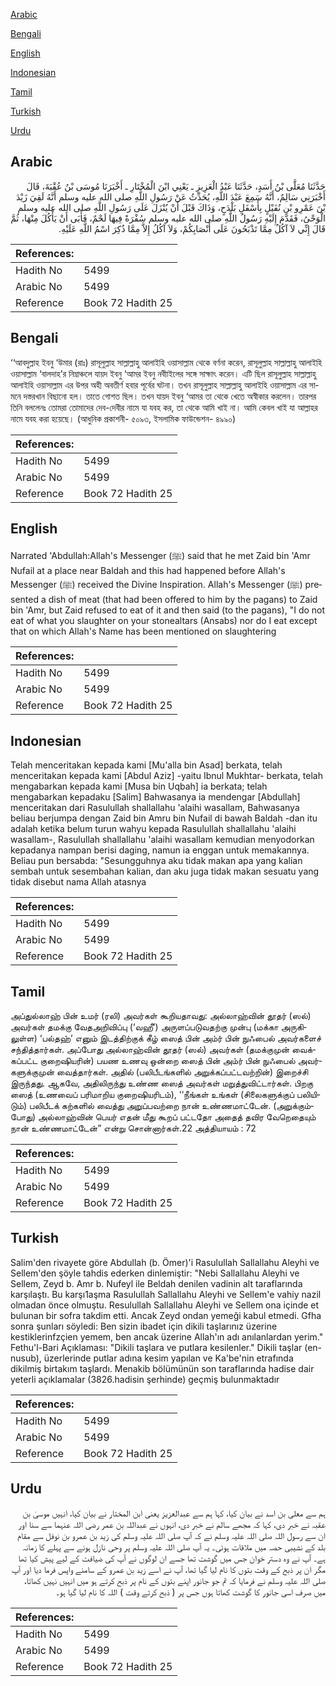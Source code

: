 [Arabic](#arabic)

[Bengali](#bengali)

[English](#english)

[Indonesian](#indonesian)

[Tamil](#tamil)

[Turkish](#turkish)

[Urdu](#urdu)

## Arabic


<div dir="rtl" lang="ar" style={{fontSize:'larger',backgroundColor:'#f8f9fa',padding:20}}>
حَدَّثَنَا مُعَلَّى بْنُ أَسَدٍ، حَدَّثَنَا عَبْدُ الْعَزِيزِ ـ يَعْنِي ابْنَ الْمُخْتَارِ ـ أَخْبَرَنَا مُوسَى بْنُ عُقْبَةَ، قَالَ أَخْبَرَنِي سَالِمٌ، أَنَّهُ سَمِعَ عَبْدَ اللَّهِ، يُحَدِّثُ عَنْ رَسُولِ اللَّهِ صلى الله عليه وسلم أَنَّهُ لَقِيَ زَيْدَ بْنَ عَمْرِو بْنِ نُفَيْلٍ بِأَسْفَلِ بَلْدَحٍ، وَذَاكَ قَبْلَ أَنْ يُنْزَلَ عَلَى رَسُولِ اللَّهِ صلى الله عليه وسلم الْوَحْىُ، فَقَدَّمَ إِلَيْهِ رَسُولُ اللَّهِ صلى الله عليه وسلم سُفْرَةً فِيهَا لَحْمٌ، فَأَبَى أَنْ يَأْكُلَ مِنْهَا، ثُمَّ قَالَ إِنِّي لاَ آكُلُ مِمَّا تَذْبَحُونَ عَلَى أَنْصَابِكُمْ، وَلاَ آكُلُ إِلاَّ مِمَّا ذُكِرَ اسْمُ اللَّهِ عَلَيْهِ‏.‏
</div>
<div style={{backgroundColor:'#f8f9fa',padding:20, marginBottom: 10}}><table> <thead> <tr> <th>References:</th> <th></th> </tr> </thead> <tbody><tr><td>Hadith No</td><td>5499</td></tr><tr><td>Arabic No</td><td>5499</td></tr><tr><td>Reference</td><td>Book 72 Hadith 25</td></tr></tbody></table></div>

## Bengali


<div dir="ltr" lang="bn" style={{fontSize:'larger',backgroundColor:'#f8f9fa',padding:20}}>
‘‘আবদুল্লাহ ইবনু ‘উমার (রাঃ) রাসূলুল্লাহ সাল্লাল্লাহু আলাইহি ওয়াসাল্লাম থেকে বর্ণনা করেন, রাসূলুল্লাহ সাল্লাল্লাহু আলাইহি ওয়াসাল্লাম ‘বালদাহ’র নিম্নাঞ্চলে যায়দ ইবনু ‘আমর ইবনু নবীাইলের সঙ্গে সাক্ষাৎ করেন। এটি ছিল রাসূলুল্লাহ সাল্লাল্লাহু আলাইহি ওয়াসাল্লাম এর উপর অহী অবতীর্ণ হবার পূর্বের ঘটনা। তখন রাসূলুল্লাহ সাল্লাল্লাহু আলাইহি ওয়াসাল্লাম এর সামনে দস্তরখান বিছানো হল। তাতে গোশত ছিল। তখন যায়দ ইবনু ‘আমর তা থেকে খেতে অস্বীকার করলেন। তারপর তিনি বললেনঃ তোমরা তোমাদের দেব-দেবীর নামে যা যবহ কর, তা থেকে আমি খাই না। আমি কেবল খাই যা আল্লাহর নামে যবহ করা হয়েছে। (আধুনিক প্রকাশনী- ৫০৯৩, ইসলামিক ফাউন্ডেশন- ৪৯৯০)
</div>
<div style={{backgroundColor:'#f8f9fa',padding:20, marginBottom: 10}}><table> <thead> <tr> <th>References:</th> <th></th> </tr> </thead> <tbody><tr><td>Hadith No</td><td>5499</td></tr><tr><td>Arabic No</td><td>5499</td></tr><tr><td>Reference</td><td>Book 72 Hadith 25</td></tr></tbody></table></div>

## English


<div dir="ltr" lang="en" style={{fontSize:'larger',backgroundColor:'#f8f9fa',padding:20}}>
Narrated 'Abdullah:Allah's Messenger (ﷺ) said that he met Zaid bin 'Amr Nufail at a place near Baldah and this had happened before Allah's Messenger (ﷺ) received the Divine Inspiration. Allah's Messenger (ﷺ) presented a dish of meat (that had been offered to him by the pagans) to Zaid bin 'Amr, but Zaid refused to eat of it and then said (to the pagans), "I do not eat of what you slaughter on your stonealtars (Ansabs) nor do I eat except that on which Allah's Name has been mentioned on slaughtering
</div>
<div style={{backgroundColor:'#f8f9fa',padding:20, marginBottom: 10}}><table> <thead> <tr> <th>References:</th> <th></th> </tr> </thead> <tbody><tr><td>Hadith No</td><td>5499</td></tr><tr><td>Arabic No</td><td>5499</td></tr><tr><td>Reference</td><td>Book 72 Hadith 25</td></tr></tbody></table></div>

## Indonesian


<div dir="ltr" lang="id" style={{fontSize:'larger',backgroundColor:'#f8f9fa',padding:20}}>
Telah menceritakan kepada kami [Mu'alla bin Asad] berkata, telah menceritakan kepada kami [Abdul Aziz] -yaitu Ibnul Mukhtar- berkata, telah mengabarkan kepada kami [Musa bin Uqbah] ia berkata; telah mengabarkan kepadaku [Salim] Bahwasanya ia mendengar [Abdullah] menceritakan dari Rasulullah shallallahu 'alaihi wasallam, Bahwasanya beliau berjumpa dengan Zaid bin Amru bin Nufail di bawah Baldah -dan itu adalah ketika belum turun wahyu kepada Rasulullah shallallahu 'alaihi wasallam-, Rasulullah shallallahu 'alaihi wasallam kemudian menyodorkan kepadanya nampan berisi daging, namun ia enggan untuk memakannya. Beliau pun bersabda: "Sesungguhnya aku tidak makan apa yang kalian sembah untuk sesembahan kalian, dan aku juga tidak makan sesuatu yang tidak disebut nama Allah atasnya
</div>
<div style={{backgroundColor:'#f8f9fa',padding:20, marginBottom: 10}}><table> <thead> <tr> <th>References:</th> <th></th> </tr> </thead> <tbody><tr><td>Hadith No</td><td>5499</td></tr><tr><td>Arabic No</td><td>5499</td></tr><tr><td>Reference</td><td>Book 72 Hadith 25</td></tr></tbody></table></div>

## Tamil


<div dir="ltr" lang="ta" style={{fontSize:'larger',backgroundColor:'#f8f9fa',padding:20}}>
அப்துல்லாஹ் பின் உமர் (ரலி) அவர்கள் கூறியதாவது: அல்லாஹ்வின் தூதர் (ஸல்) அவர்கள் தமக்கு வேதஅறிவிப்பு (‘வஹீ’) அருளப்படுவதற்கு முன்பு (மக்கா அருகிலுள்ள) ‘பல்தஹ்’ எனும் இடத்திற்குக் கீழ் ஸைத் பின் அம்ர் பின் நுஃபைல் அவர்களைச் சந்தித்தார்கள். அப்போது அல்லாஹ்வின் தூதர் (ஸல்) அவர்கள் (தமக்குமுன் வைக்கப்பட்ட குறைஷியரின்) பயண உணவு ஒன்றை ஸைத் பின் அம்ர் பின் நுஃபைல் அவர்களுக்குமுன் வைத்தார்கள். அதில் (பலிபீடங்களில் அறுக்கப்பட்டவற்றின்) இறைச்சி இருந்தது. ஆகவே, அதிலிருந்து உண்ண ஸைத் அவர்கள் மறுத்துவிட்டார்கள். பிறகு ஸைத் (உணவைப் பரிமாறிய குறைஷியரிடம்), ‘‘நீங்கள் உங்கள் (சிலைகளுக்குப் பலியிடும்) பலிபீடக் கற்களில் வைத்து அறுப்பவற்றை நான் உண்ணமாட்டேன். (அறுக்கும்போது) அல்லாஹ்வின் பெயர் எதன் மீது கூறப் பட்டதோ அதைத் தவிர வேறெதையும் நான் உண்ணமாட்டேன்” என்று சொன்னார்கள்.22 அத்தியாயம் : 72
</div>
<div style={{backgroundColor:'#f8f9fa',padding:20, marginBottom: 10}}><table> <thead> <tr> <th>References:</th> <th></th> </tr> </thead> <tbody><tr><td>Hadith No</td><td>5499</td></tr><tr><td>Arabic No</td><td>5499</td></tr><tr><td>Reference</td><td>Book 72 Hadith 25</td></tr></tbody></table></div>

## Turkish


<div dir="ltr" lang="tr" style={{fontSize:'larger',backgroundColor:'#f8f9fa',padding:20}}>
Salim'den rivayete göre Abdullah (b. Ömer)'i Rasulullah Sallallahu Aleyhi ve Sellem'den şöyle tahdis ederken dinlemiştir: "Nebi Sallallahu Aleyhi ve Sellem, Zeyd b. Amr b. Nufeyl ile Beldah denilen vadinin alt taraflarında karşılaştı. Bu karşı1aşma Rasulullah Sallallahu Aleyhi ve Sellem'e vahiy nazil olmadan önce olmuştu. Resulullah Sallallahu Aleyhi ve Sellem ona içinde et bulunan bir sofra takdim etti. Ancak Zeyd ondan yemeği kabul etmedi. Gfha sonra şunları söyledi: Ben sizin ibadet için dikili taşlarınız üzerine kestiklerinfzçien yemem, ben ancak üzerine Allah'ın adı anılanlardan yerim." Fethu'l-Bari Açıklaması: "Dikili taşlara ve putlara kesilenler." Dikili taşlar (en-nusub), üzerlerinde putlar adına kesim yapılan ve Ka'be'nin etrafında dikilmiş birtakım taşlardı. Menakib bölümünün son taraflarında hadise dair yeterli açıklamalar (3826.hadisin şerhinde) geçmiş bulunmaktadır
</div>
<div style={{backgroundColor:'#f8f9fa',padding:20, marginBottom: 10}}><table> <thead> <tr> <th>References:</th> <th></th> </tr> </thead> <tbody><tr><td>Hadith No</td><td>5499</td></tr><tr><td>Arabic No</td><td>5499</td></tr><tr><td>Reference</td><td>Book 72 Hadith 25</td></tr></tbody></table></div>

## Urdu


<div dir="rtl" lang="ur" style={{fontSize:'larger',backgroundColor:'#f8f9fa',padding:20}}>
ہم سے معلی بن اسد نے بیان کیا، کہا ہم سے عبدالعزیز یعنی ابن المختار نے بیان کیا، انہیں موسیٰ بن عقبہ نے خبر دی، کہا کہ مجھے سالم نے خبر دی، انہوں نے عبداللہ بن عمر رضی اللہ عنہما سے سنا اور ان سے رسول اللہ صلی اللہ علیہ وسلم نے کہ آپ صلی اللہ علیہ وسلم کی زید بن عمرو بن نوفل سے مقام بلد کے نشیبی حصہ میں ملاقات ہوئی۔ یہ آپ صلی اللہ علیہ وسلم پر وحی نازل ہونے سے پہلے کا زمانہ ہے۔ آپ نے وہ دستر خوان جس میں گوشت تھا جسے ان لوگوں نے آپ کی ضیافت کے لیے پیش کیا تھا مگر ان پر ذبح کے وقت بتوں کا نام لیا گیا تھا، آپ نے اسے زید بن عمرو کے سامنے واپس فرما دیا اور آپ صلی اللہ علیہ وسلم نے فرمایا کہ تم جو جانور اپنے بتوں کے نام پر ذبح کرتے ہو میں انہیں نہیں کھاتا، میں صرف اسی جانور کا گوشت کھاتا ہوں جس پر ( ذبح کرتے وقت ) اللہ کا نام لیا گیا ہو۔
</div>
<div style={{backgroundColor:'#f8f9fa',padding:20, marginBottom: 10}}><table> <thead> <tr> <th>References:</th> <th></th> </tr> </thead> <tbody><tr><td>Hadith No</td><td>5499</td></tr><tr><td>Arabic No</td><td>5499</td></tr><tr><td>Reference</td><td>Book 72 Hadith 25</td></tr></tbody></table></div>